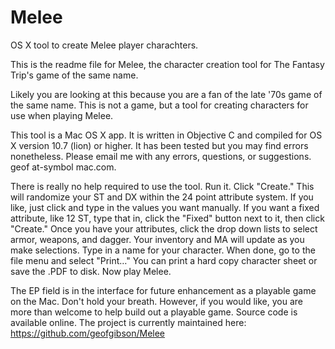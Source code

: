 Melee
=====

OS X tool to create Melee player charachters.

This is the readme file for Melee, the character creation tool for The Fantasy Trip's game of the same name.

Likely you are looking at this because you are a fan of the late '70s game of the same name.  This is not a game, but a tool for creating characters for use when playing Melee.

This tool is a Mac OS X app.  It is written in Objective C and compiled for OS X version 10.7 (lion) or higher.  It has been tested but you may find errors nonetheless.  Please email me with any errors, questions, or suggestions.  geof at-symbol mac.com.

There is really no help required to use the tool.  Run it.  Click "Create."  This will randomize your ST and DX within the 24 point attribute system.  If you like, just click and type in the values you want manually.  If you want a fixed attribute, like 12 ST, type that in, click the "Fixed" button next to it, then click "Create."
Once you have your attributes, click the drop down lists to select armor, weapons, and dagger.  Your inventory and MA will update as you make selections.  Type in a name for your character.
When done, go to the file menu and select  "Print…"  You can print a hard copy character sheet or save the .PDF to disk.
Now play Melee.

The EP field is in the interface for future enhancement as a playable game on the Mac.  Don't hold your breath.  However, if you would like, you are more than welcome to help build out a playable game.  Source code is available online.  The project is currently maintained here: https://github.com/geofgibson/Melee
